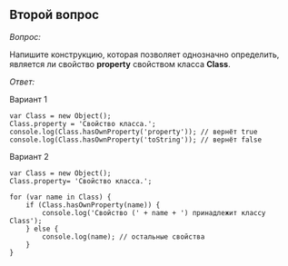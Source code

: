 ## Второй вопрос

_Вопрос:_

Напишите конструкцию, которая позволяет однозначно определить, является ли свойство __property__ свойством класса 
__Class__.

_Ответ:_

Вариант 1

```
var Class = new Object();
Class.property = 'Свойство класса.';
console.log(Class.hasOwnProperty('property')); // вернёт true
console.log(Class.hasOwnProperty('toString')); // вернёт false
```


Вариант 2

```
var Class = new Object();  
Class.property= 'Свойство класса.';

for (var name in Class) {
    if (Class.hasOwnProperty(name)) {
        console.log('Свойство (' + name + ') принадлежит классу Class');
    } else {
        console.log(name); // остальные свойства
    }
}
```